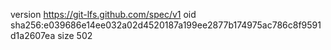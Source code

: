 version https://git-lfs.github.com/spec/v1
oid sha256:e039686e14ee032a02d4520187a199ee2877b174975ac786c8f9591d1a2607ea
size 502
